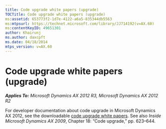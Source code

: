 ```yaml
---
title: Code upgrade white papers (upgrade)
TOCTitle: Code upgrade white papers (upgrade)
ms:assetid: 653773f2-1d7e-4122-a6a5-835344db5563
ms:mtpsurl: https://technet.microsoft.com/library/JJ714192(v=AX.60)
ms:contentKeyID: 49651301
author: Khairunj
ms.author: daxcpft
ms.date: 04/18/2014
mtps_version: v=AX.60
---
```


# Code upgrade white papers (upgrade) 


_**Applies To:** Microsoft Dynamics AX 2012 R3, Microsoft Dynamics AX 2012 R2_

For developer documentation about code upgrade in Microsoft Dynamics AX 2012, see the downloadable [code upgrade white papers](https://go.microsoft.com/fwlink/?linkid=215083). See also *Inside Microsoft Dynamics AX 2009*, Chapter 18: “Code upgrade,” pp. 623–644.

  


